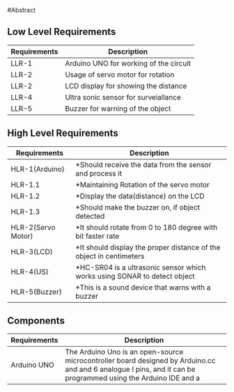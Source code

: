 #Abstract

## Low Level Requirements
| Requirements |                Description                 |
| ------------ | ------------------------------------------ |
|    LLR-1     |  Arduino UNO for working of the circuit
|    LLR-2     |  Usage of servo motor for rotation          |
|    LLR-2     |  LCD display for showing the distance       |
|    LLR-4     |  Ultra sonic sensor for surveiallance       |
|    LLR-5     |  Buzzer for warning of the object           |

## High Level Requirements
|    Requirements        |               Description                   |
| ---------------------- | ------------------------------------------- |
|    HLR-1(Arduino)      |  *Should receive the data from the sensor and process it | 
|     HLR-1.1            |  *Maintaining Rotation of the servo motor  |
|     HLR-1.2            |  *Display the data(distance) on the LCD | 
|     HLR-1.3            |  *Should make the buzzer on, if object detected |
|     HLR-2(Servo Motor) |  *It should rotate from 0 to 180 degree with bit faster rate | 
|     HLR-3(LCD)         |  *It should display the proper distance of the object in centimeters |
|     HLR-4(US)          |  *HC-SR04 is a ultrasonic sensor which works using SONAR to detect object |
|     HLR-5(Buzzer)      |  *This is a sound device that warns with a buzzer |

## Components
|   Requirements         |              Description                     |
| ---------------------  | -------------------------------------------- |
|    Arduino UNO         | The Arduino Uno is an open-source microcontroller board designed by Arduino.cc and and 6 analogue I                           pins, and it can be programmed using the Arduino IDE and a |